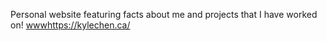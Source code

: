 Personal website featuring facts about me and projects that I have worked on!
[www](https://kylechen.ca/)https://kylechen.ca/
